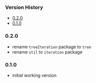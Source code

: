 [TOC levels=3,4]: # "Version History"

### Version History
- [0.2.0](#020)
- [0.1.0](#010)


### 0.2.0

* rename `treeIteration` package to `tree`
* rename `util` to `iteration` package

### 0.1.0

* initial working version
